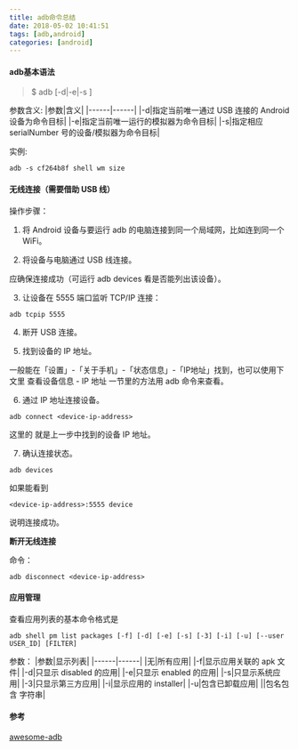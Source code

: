 ```yaml
---
title: adb命令总结
date: 2018-05-02 10:41:51
tags: [adb,android]
categories: [android]
---
```


#### adb基本语法

> $ adb [-d|-e|-s <serialNumber>] <command>

参数含义:
|参数|含义|
|------|------|
|-d|指定当前唯一通过 USB 连接的 Android 设备为命令目标|
|-e|指定当前唯一运行的模拟器为命令目标|
|-s|<serialNumber>指定相应 serialNumber 号的设备/模拟器为命令目标|

实例:
```
adb -s cf264b8f shell wm size
```

#### 无线连接（需要借助 USB 线）

操作步骤：

1. 将 Android 设备与要运行 adb 的电脑连接到同一个局域网，比如连到同一个 WiFi。

2. 将设备与电脑通过 USB 线连接。

应确保连接成功（可运行 adb devices 看是否能列出该设备）。

3. 让设备在 5555 端口监听 TCP/IP 连接：
```
adb tcpip 5555
```
4. 断开 USB 连接。

5. 找到设备的 IP 地址。

一般能在「设置」-「关于手机」-「状态信息」-「IP地址」找到，也可以使用下文里 查看设备信息 - IP 地址 一节里的方法用 adb 命令来查看。

6. 通过 IP 地址连接设备。
```
adb connect <device-ip-address>
```
这里的 <device-ip-address> 就是上一步中找到的设备 IP 地址。

7. 确认连接状态。
```
adb devices
```
如果能看到
```
<device-ip-address>:5555 device
```
说明连接成功。


**断开无线连接**

命令：
```
adb disconnect <device-ip-address>
```

#### 应用管理

查看应用列表的基本命令格式是
```
adb shell pm list packages [-f] [-d] [-e] [-s] [-3] [-i] [-u] [--user USER_ID] [FILTER]
```

参数：
|参数|显示列表|
|------|------|
|无|所有应用|
|-f|显示应用关联的 apk 文件|
|-d|只显示 disabled 的应用|
|-e|只显示 enabled 的应用|
|-s|只显示系统应用|
|-3|只显示第三方应用|
|-i|显示应用的 installer|
|-u|包含已卸载应用|
|<FILTER>|包名包含 <FILTER> 字符串|


#### 参考

[awesome-adb](https://github.com/mzlogin/awesome-adb/blob/master/README.md)
